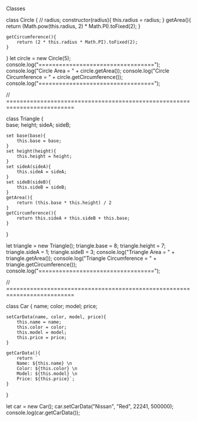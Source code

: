 Classes


class Circle {
    // radius;
    constructor(radius){
        this.radius = radius;
    }
    getArea(){
        return (Math.pow(this.radius, 2) * Math.PI).toFixed(2);
    }

    getCircumference(){
        return (2 * this.radius * Math.PI).toFixed(2);
    }
}
let circle = new Circle(5);
console.log("==================================");
console.log("Circle Area = " + circle.getArea());
console.log("Circle Circumference = " + circle.getCircumference());
console.log("==================================");

// ==========================================================================

class Triangle {   
    base;
    height;
    sideA;
    sideB;

    set base(base){
        this.base = base;
    }
    set height(height){
        this.height = height;
    }
    set sideA(sideA){
        this.sideA = sideA;
    }
    set sideB(sideB){
        this.sideB = sideB;
    }
    getArea(){
        return (this.base * this.height) / 2
    }
    getCircumference(){
        return this.sideA + this.sideB + this.base;
    }
}

let triangle = new Triangle();
triangle.base = 8;
triangle.height = 7;
triangle.sideA = 1;
triangle.sideB = 3;
console.log("Triangle Area = " + triangle.getArea());
console.log("Triangle Circumference = " + triangle.getCircumference());
console.log("==================================");

// ==========================================================================

class Car {
    name;
    color;
    model;
    price;

    setCarData(name, color, model, price){
        this.name = name;
        this.color = color;
        this.model = model;
        this.price = price;
    }

    getCarData(){
        return `
        Name: ${this.name} \n
        Color: ${this.color} \n
        Model: ${this.model} \n
        Price: ${this.price}`;
    }
}

let car = new Car();
car.setCarData("Nissan", "Red", 22241, 500000);
console.log(car.getCarData());
